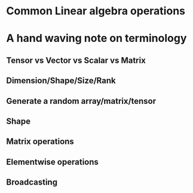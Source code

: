 # Common Linear algebra operations
# A hand waving note on terminology
## Tensor vs Vector vs Scalar vs Matrix
## Dimension/Shape/Size/Rank
## Generate a random array/matrix/tensor
## Shape
## Matrix operations
## Elementwise operations
## Broadcasting
